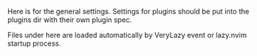 Here is for the general settings. Settings for plugins should be put into the plugins dir with their own plugin spec.

Files under here are loaded automatically by VeryLazy event or lazy.nvim startup process.
